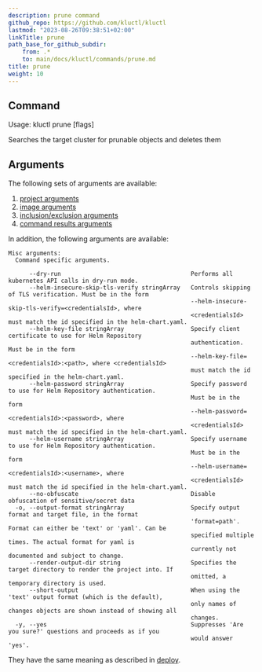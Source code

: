 ```yaml
---
description: prune command
github_repo: https://github.com/kluctl/kluctl
lastmod: "2023-08-26T09:38:51+02:00"
linkTitle: prune
path_base_for_github_subdir:
    from: .*
    to: main/docs/kluctl/commands/prune.md
title: prune
weight: 10
---
```


<!-- WARNING WARNING WARNING -->
<!-- DO NOT EDIT THIS FILE, IT IS AUTO SYNCED FROM github.com/kluctl/kluctl -->
<!-- WARNING WARNING WARNING -->


## Command
<!-- BEGIN SECTION "prune" "Usage" false -->
Usage: kluctl prune [flags]

Searches the target cluster for prunable objects and deletes them
<!-- END SECTION -->

## Arguments
The following sets of arguments are available:
1. [project arguments](./common-arguments.md#project-arguments)
1. [image arguments](./common-arguments.md#image-arguments)
1. [inclusion/exclusion arguments](./common-arguments.md#inclusionexclusion-arguments)
1. [command results arguments](./common-arguments.md#command-results-arguments)

In addition, the following arguments are available:
<!-- BEGIN SECTION "prune" "Misc arguments" true -->
```
Misc arguments:
  Command specific arguments.

      --dry-run                                     Performs all kubernetes API calls in dry-run mode.
      --helm-insecure-skip-tls-verify stringArray   Controls skipping of TLS verification. Must be in the form
                                                    --helm-insecure-skip-tls-verify=<credentialsId>, where
                                                    <credentialsId> must match the id specified in the helm-chart.yaml.
      --helm-key-file stringArray                   Specify client certificate to use for Helm Repository
                                                    authentication. Must be in the form
                                                    --helm-key-file=<credentialsId>:<path>, where <credentialsId>
                                                    must match the id specified in the helm-chart.yaml.
      --helm-password stringArray                   Specify password to use for Helm Repository authentication.
                                                    Must be in the form
                                                    --helm-password=<credentialsId>:<password>, where
                                                    <credentialsId> must match the id specified in the helm-chart.yaml.
      --helm-username stringArray                   Specify username to use for Helm Repository authentication.
                                                    Must be in the form
                                                    --helm-username=<credentialsId>:<username>, where
                                                    <credentialsId> must match the id specified in the helm-chart.yaml.
      --no-obfuscate                                Disable obfuscation of sensitive/secret data
  -o, --output-format stringArray                   Specify output format and target file, in the format
                                                    'format=path'. Format can either be 'text' or 'yaml'. Can be
                                                    specified multiple times. The actual format for yaml is
                                                    currently not documented and subject to change.
      --render-output-dir string                    Specifies the target directory to render the project into. If
                                                    omitted, a temporary directory is used.
      --short-output                                When using the 'text' output format (which is the default),
                                                    only names of changes objects are shown instead of showing all
                                                    changes.
  -y, --yes                                         Suppresses 'Are you sure?' questions and proceeds as if you
                                                    would answer 'yes'.

```
<!-- END SECTION -->

They have the same meaning as described in [deploy](./prune.md).
